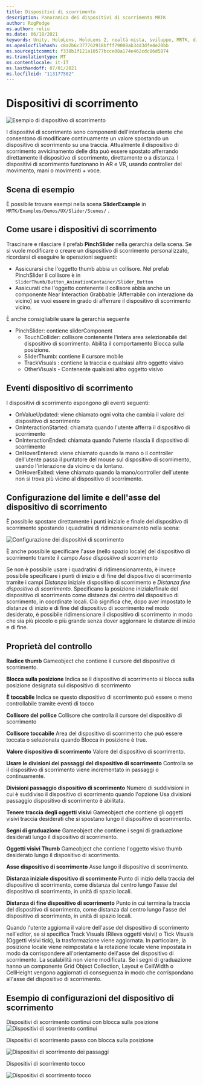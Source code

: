 ```yaml
---
title: Dispositivi di scorrimento
description: Panoramica dei dispositivi di scorrimento MRTK
author: RogPodge
ms.author: roliu
ms.date: 06/18/2021
keywords: Unity, HoloLens, HoloLens 2, realtà mista, sviluppo, MRTK, dispositivi di scorrimento,
ms.openlocfilehash: c8a2b6c377762918bfff79008ab34d3dfe4e20bb
ms.sourcegitcommit: f338b1f121a10577bcce08a174e462cdc86d5874
ms.translationtype: MT
ms.contentlocale: it-IT
ms.lasthandoff: 07/01/2021
ms.locfileid: "113177502"
---
```

# <a name="sliders"></a>Dispositivi di scorrimento

![Esempio di dispositivo di scorrimento](../images/slider/MRTK_UX_Slider_Main.jpg)

I dispositivi di scorrimento sono componenti dell'interfaccia utente che consentono di modificare continuamente un valore spostando un dispositivo di scorrimento su una traccia. Attualmente il dispositivo di scorrimento avvicinamento delle dita può essere spostato afferrando direttamente il dispositivo di scorrimento, direttamente o a distanza. I dispositivi di scorrimento funzionano in AR e VR, usando controller del movimento, mani o movimenti + voce.

## <a name="example-scene"></a>Scena di esempio

È possibile trovare esempi nella scena **SliderExample** in `MRTK/Examples/Demos/UX/Slider/Scenes/` .

## <a name="how-to-use-sliders"></a>Come usare i dispositivi di scorrimento

Trascinare e rilasciare il prefab **PinchSlider** nella gerarchia della scena. Se si vuole modificare o creare un dispositivo di scorrimento personalizzato, ricordarsi di eseguire le operazioni seguenti:

- Assicurarsi che l'oggetto thumb abbia un collisore. Nel prefab PinchSlider il collisore è in `SliderThumb/Button_AnimationContainer/Slider_Button`
- Assicurati che l'oggetto contenente il collisore abbia anche un componente Near Interaction Grabbable (Afferrabile con interazione da vicino) se vuoi essere in grado di afferrare il dispositivo di scorrimento vicino.

È anche consigliabile usare la gerarchia seguente

- PinchSlider: contiene sliderComponent
  - TouchCollider: collisore contenente l'intera area selezionabile del dispositivo di scorrimento. Abilita il comportamento Blocca sulla posizione.
  - SliderThumb: contiene il cursore mobile
  - TrackVisuals : contiene la traccia e qualsiasi altro oggetto visivo
  - OtherVisuals - Contenente qualsiasi altro oggetto visivo

## <a name="slider-events"></a>Eventi dispositivo di scorrimento

I dispositivi di scorrimento espongono gli eventi seguenti:

- OnValueUpdated: viene chiamato ogni volta che cambia il valore del dispositivo di scorrimento
- OnInteractionStarted: chiamata quando l'utente afferra il dispositivo di scorrimento
- OnInteractionEnded: chiamata quando l'utente rilascia il dispositivo di scorrimento
- OnHoverEntered: viene chiamato quando la mano o il controller dell'utente passa il puntatore del mouse sul dispositivo di scorrimento, usando l'interazione da vicino o da lontano.
- OnHoverExited: viene chiamato quando la mano/controller dell'utente non si trova più vicino al dispositivo di scorrimento.

## <a name="configuring-slider-bound-and-axis"></a>Configurazione del limite e dell'asse del dispositivo di scorrimento

È possibile spostare direttamente i punti iniziale e finale del dispositivo di scorrimento spostando i quadratini di ridimensionamento nella scena:

![Configurazione dei dispositivi di scorrimento](../images/sliders/MRTK_Sliders_Setup.png)

È anche possibile specificare l'asse (nello spazio locale) del dispositivo di scorrimento tramite il campo _Asse dispositivo di_ scorrimento

Se non è possibile usare i quadratini di ridimensionamento, è invece possibile specificare i punti di inizio e di fine del dispositivo di scorrimento tramite i campi _Distanza_ iniziale dispositivo di scorrimento e _Distanza fine dispositivo di scorrimento._ Specificano la posizione iniziale/finale del dispositivo di scorrimento come distanza dal centro del dispositivo di scorrimento, in coordinate locali. Ciò significa che, dopo aver impostato le distanze di inizio e di fine del dispositivo di scorrimento nel modo desiderato, è possibile ridimensionare il dispositivo di scorrimento in modo che sia più piccolo o più grande senza dover aggiornare le distanze di inizio e di fine.

## <a name="inspector-properties"></a>Proprietà del controllo

**Radice thumb** Gameobject che contiene il cursore del dispositivo di scorrimento.

**Blocca sulla posizione** Indica se il dispositivo di scorrimento si blocca sulla posizione designata sul dispositivo di scorrimento

**È toccabile** Indica se questo dispositivo di scorrimento può essere o meno controllabile tramite eventi di tocco

**Collisore del pollice** Collisore che controlla il cursore del dispositivo di scorrimento

**Collisore toccabile** Area del dispositivo di scorrimento che può essere toccata o selezionata quando Blocca in posizione è true.

**Valore dispositivo di scorrimento** Valore del dispositivo di scorrimento.

**Usare le divisioni dei passaggi del dispositivo di scorrimento** Controlla se il dispositivo di scorrimento viene incrementato in passaggi o continuamente.

**Divisioni passaggio dispositivo di scorrimento** Numero di suddivisioni in cui è suddiviso il dispositivo di scorrimento quando l'opzione Usa divisioni passaggio dispositivo di scorrimento è abilitata.

**Tenere traccia degli oggetti visivi** Gameobject che contiene gli oggetti visivi traccia desiderati che si spostano lungo il dispositivo di scorrimento.

**Segni di graduazione** Gameobject che contiene i segni di graduazione desiderati lungo il dispositivo di scorrimento.

**Oggetti visivi Thumb** Gameobject che contiene l'oggetto visivo thumb desiderato lungo il dispositivo di scorrimento.

**Asse dispositivo di scorrimento** Asse lungo il dispositivo di scorrimento.

**Distanza iniziale dispositivo di scorrimento** Punto di inizio della traccia del dispositivo di scorrimento, come distanza dal centro lungo l'asse del dispositivo di scorrimento, in unità di spazio locali.

**Distanza di fine dispositivo di scorrimento** Punto in cui termina la traccia del dispositivo di scorrimento, come distanza dal centro lungo l'asse del dispositivo di scorrimento, in unità di spazio locali.

Quando l'utente aggiorna il valore dell'asse del dispositivo di scorrimento nell'editor, se si specifica Track Visuals (Rileva oggetti visivi) o Tick Visuals (Oggetti visivi tick), la trasformazione viene aggiornata.
In particolare, la posizione locale viene reimpostata e la rotazione locale viene impostata in modo da corrispondere all'orientamento dell'asse del dispositivo di scorrimento.
La scalabilità non viene modificata.
Se i segni di graduazione hanno un componente Grid Object Collection, Layout e CellWidth o CellHeight vengono aggiornati di conseguenza in modo che corrispondano all'asse del dispositivo di scorrimento.

## <a name="example-slider-configurations"></a>Esempio di configurazioni del dispositivo di scorrimento

Dispositivi di scorrimento continui con blocca sulla posizione ![ Dispositivi di scorrimento continui](https://user-images.githubusercontent.com/39840334/122488212-d410a400-cf91-11eb-8d31-fc7584ddc465.gif)

Dispositivi di scorrimento passo con blocca sulla posizione

![Dispositivi di scorrimento dei passaggi](https://user-images.githubusercontent.com/39840334/122488226-dc68df00-cf91-11eb-9459-89655bbb054d.gif)

Dispositivi di scorrimento tocco

![Dispositivi di scorrimento tocco](https://user-images.githubusercontent.com/39840334/122488221-d8d55800-cf91-11eb-91a1-bb12debe2797.gif)
